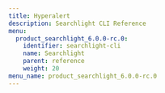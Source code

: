 ```yaml
---
title: Hyperalert
description: Searchlight CLI Reference
menu:
  product_searchlight_6.0.0-rc.0:
    identifier: searchlight-cli
    name: Searchlight
    parent: reference
    weight: 20
menu_name: product_searchlight_6.0.0-rc.0
---
```


